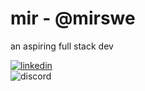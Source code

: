 # mir - @mirswe

an aspiring full stack dev

[![linkedin](https://img.shields.io/badge/-@ramirsw-161616?style=flat-square&labelColor=161616&logo=LinkedIn&logoColor=white&color=161616)](https://www.linkedin.com/in/ramirsw/)  
![discord](https://img.shields.io/badge/-@tekksyn-161616?style=flat-square&labelColor=161616&logo=Discord&logoColor=white&color=161616)

